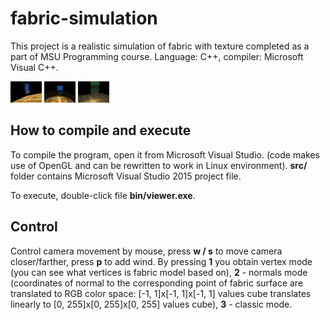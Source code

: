 # fabric-simulation

This project is a realistic simulation of fabric with texture completed as a part of MSU Programming course. Language: C++, compiler: Microsoft Visual C++.

<img src="example pics/Clipboard15.jpg" style="width: 50px"/>
<img src="example pics/Clipboard16.jpg" style="width: 50px"/>
<img src="example pics/Clipboard17.jpg" style="width: 50px"/>

## How to compile and execute

To compile the program, open it from Microsoft Visual Studio. (code makes use of OpenGL and can be rewritten to work in Linux environment). **src/** folder contains Microsoft Visual Studio 2015 project file.

To execute, double-click file **bin/viewer.exe**.

## Control

Control camera movement by mouse, press **w / s** to move camera closer/farther, press **p** to add wind. By pressing **1** you obtain vertex mode (you can see what vertices is fabric model based on), **2** - normals mode (coordinates of normal to the corresponding point of fabric surface are translated to RGB color space: [-1, 1]x[-1, 1]x[-1, 1] values cube translates linearly to [0, 255]x[0, 255]x[0, 255] values cube), **3** - classic mode.
